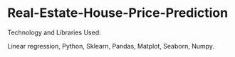 # Real-Estate-House-Price-Prediction

Technology and Libraries Used:

Linear regression,
Python,
Sklearn,
Pandas,
Matplot,
Seaborn,
Numpy.
